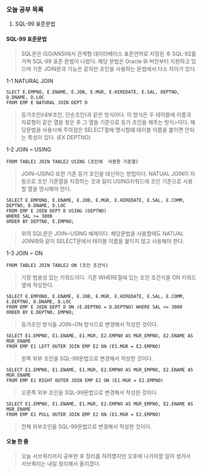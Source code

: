 ### 오늘 공부 목록
1. SQL-99 표준문법

#### SQL-99 표준문법
>SQL문은 ISO/ANSI에서 관계형 데이터베이스 표준언어로 지정된 후 SQL-92를 거쳐 SQL-99 표준 문법이 나왔다. 해당 문법은 Oracle 9i 버전부터 지원하고 있으며 기존 JOIN문과 기능은 같지만 조인을 사용하는 문법에서 다소 차이가 있다.

1-1 NATURAL JOIN
```
SLECT E.EMPNO, E.ENAME, E.JOB, E.MGR, E.HIREDATE, E.SAL, DEPTNO, D.DNAME, D.LOC 
FROM EMP E NATURAL JOIN DEPT D
```
>등가조인(내부조인, 단순조인)과 같은 방식이다. 이 방식은 두 테이블에 이름과 자료형이 같은 열을 찾은 후 그 열을 기준으로 등가 조인을 해주는 방식>이다. 해당문법을 사용시에 주의점은 SELECT절에 명시할떄 테이블 이름을 붙이면 안되는 특성이 있다. (EX DEPTNO)

1-2 JOIN ~ USING
```
FROM TABLE1 JOIN TABLE2 USING (조인에  사용한 기준열)
```
>JOIN~USING 또한 기존 등가 조인을 대신하는 방법이다. NATUAL JOIN이 자동으로 조인 기준열을 지정하는 것과 달리 USING키워드에 조인 기준으로 사용할 열을 명시해야 한다. 
```
SELECT E.EMPONO, E.ENAME, E.JOB, E.MGR, E.HIREDATE, E.SAL, E.COMM, DEPTNO, D.DNAME, D.LOC
FROM EMP E JOIN DEPT D USING (DEPTNO)
WHERE SAL >= 3000
ORDER BY DEPTNO, E.EMPNO;
```
>위의 SQL문은 JOIN~USING 예제이다. 해당문법을 사용할때도 NATUAL JOIN때와 같이 SELECT문에서 테이블 이름을 붙이지 않고 사용해야 한다.

1-3 JOIN ~ ON
```
FROM TABLE1 JOIN TABLE2 ON (조인 조건식)
```
>가장 범용성 있는 키워드이다. 기존 WHERE절에 있는 조인 조건식을 ON 키워드 옆에 작성한다.
```
SELECT E.EMPONO, E.ENAME, E.JOB, E.MGR, E.HIREDATE, E.SAL, E.COMM, E.DEPTNO, D.DNAME, D.LOC
FROM EMP E JOIN DEPT D ON (E.DEPTNO = D.DEPTNO) WHERE SAL <= 3000 ORDER BY E.DEPTNO, EMPNO;
```
>등가조인 방식을 JOIN~ON 방식으로 변경해서 작성한 것이다.
```
SELECT E1.EMPNO, E1.ENAME, E1.MGR, E2.EMPNO AS MGR_EMPNO, E2.ENAME AS MGR_ENAME 
FROM EMP E1 LEFT OUTER JOIN EMP E2 ON (E1.MGR = E2.EMPNO)
```
>왼쪽 외부 조인을 SQL-99문법으로 변경해서 작성한 것이다.
```
SELECT E1.EMPNO, E1.ENAME, E1.MGR, E2.EMPNO AS MGR_EMPNO, E2.ENAME AS MGR_ENAME 
FROM EMP E1 RIGHT OUTER JOIN EMP E2 ON (E1.MGR = E2.EMPNO)
```
>오른쪽 외부 조인을 SQL-99문법으로 변경해서 작성한 것이다.
```
SELECT E1.EMPNO, E1.ENAME, E1.MGR, E2.EMPNO AS MGR_EMPNO, E2.ENAME AS MGR_ENAME 
FROM EMP E1 PULL OUTER JOIN EMP E2 ON (E1.MGR = E2.EMPNO)
```
>전체 외부조인을 SQL-99문법으로 변경해서 작성한 것이다.

#### 오늘 한 줄
>오늘 서브쿼리까지 공부한 후 정리를 하려했지만 오후에 나가야할 일이 생겨서 서브쿼리는 내일 정리해서 올리겠다.
